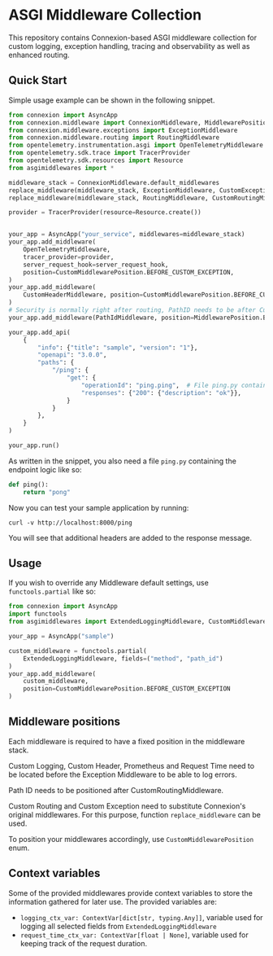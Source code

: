 # ASGI Middleware Collection

This repository contains Connexion-based ASGI middleware collection for custom
logging, exception handling, tracing and observability as well as enhanced routing.

## Quick Start

Simple usage example can be shown in the following snippet.

```python
from connexion import AsyncApp
from connexion.middleware import ConnexionMiddleware, MiddlewarePosition
from connexion.middleware.exceptions import ExceptionMiddleware
from connexion.middleware.routing import RoutingMiddleware
from opentelemetry.instrumentation.asgi import OpenTelemetryMiddleware
from opentelemetry.sdk.trace import TracerProvider
from opentelemetry.sdk.resources import Resource
from asgimiddlewares import *

middleware_stack = ConnexionMiddleware.default_middlewares
replace_middleware(middleware_stack, ExceptionMiddleware, CustomExceptionMiddleware)
replace_middleware(middleware_stack, RoutingMiddleware, CustomRoutingMiddleware)

provider = TracerProvider(resource=Resource.create())


your_app = AsyncApp("your_service", middlewares=middleware_stack)
your_app.add_middleware(
    OpenTelemetryMiddleware,
    tracer_provider=provider,
    server_request_hook=server_request_hook,
    position=CustomMiddlewarePosition.BEFORE_CUSTOM_EXCEPTION,
)
your_app.add_middleware(
    CustomHeaderMiddleware, position=CustomMiddlewarePosition.BEFORE_CUSTOM_EXCEPTION
)
# Security is normally right after routing, PathID needs to be after CustomRoutingMiddleware
your_app.add_middleware(PathIdMiddleware, position=MiddlewarePosition.BEFORE_SECURITY)

your_app.add_api(
    {
        "info": {"title": "sample", "version": "1"},
        "openapi": "3.0.0",
        "paths": {
            "/ping": {
                "get": {
                    "operationId": "ping.ping",  # File ping.py contains function ping that returns sample string
                    "responses": {"200": {"description": "ok"}},
                }
            }
        },
    }
)

your_app.run()

```

As written in the snippet, you also need a file `ping.py` containing the endpoint logic like so:

```python
def ping():
    return "pong"
```

Now you can test your sample application by running:

```shell
curl -v http://localhost:8000/ping
```

You will see that additional headers are added to the response message.

## Usage

If you wish to override any Middleware default settings, use `functools.partial` like so:

```python
from connexion import AsyncApp
import functools
from asgimiddlewares import ExtendedLoggingMiddleware, CustomMiddlewarePosition

your_app = AsyncApp("sample")

custom_middleware = functools.partial(
    ExtendedLoggingMiddleware, fields=("method", "path_id")
)
your_app.add_middleware(
    custom_middleware, 
    position=CustomMiddlewarePosition.BEFORE_CUSTOM_EXCEPTION
)
```

## Middleware positions

Each middleware is required to have a fixed position in the middleware stack.

Custom Logging, Custom Header, Prometheus and Request Time need to be located
before the Exception Middleware to be able to log errors.

Path ID needs to be positioned after CustomRoutingMiddleware.

Custom Routing and Custom Exception need to substitute Connexion's original
middlewares. For this purpose, function `replace_middleware` can be used.

To position your middlewares accordingly, use `CustomMiddlewarePosition` enum.

## Context variables

Some of the provided middlewares provide context variables to store the information
gathered for later use. The provided variables are:

- `logging_ctx_var: ContextVar[dict[str, typing.Any]]`, variable used for logging
  all selected fields from `ExtendedLoggingMiddleware`
- `request_time_ctx_var: ContextVar[float | None]`, variable used for keeping track
  of the request duration.
